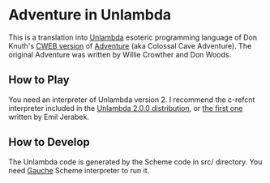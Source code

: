 Adventure in Unlambda
=====================

This is a translation into [Unlambda][] esoteric programming language
of Don Knuth's [CWEB version][] of [Adventure][] (aka Colossal Cave
Adventure). The original Adventure was written by Willie Crowther and
Don Woods.

 [Adventure]: http://en.wikipedia.org/wiki/Colossal_Cave_Adventure
 [CWEB version]: http://www.literateprogramming.com/adventure.pdf
 [Unlambda]: http://www.madore.org/~david/programs/unlambda/

How to Play
-----------

You need an interpreter of Unlambda version 2. I recommend the
c-refcnt interpreter included in the [Unlambda 2.0.0 distribution][Unlambda],
or [the first one][Emil] written by Emil Jerabek.

 [Emil]: http://www.math.cas.cz/~jerabek/unlambda/unl.c

How to Develop
--------------

The Unlambda code is generated by the Scheme code in src/
directory. You need [Gauche][] Scheme interpreter to run it.

 [Gauche]: http://practical-scheme.net/gauche/index.html
